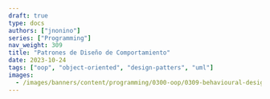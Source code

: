 ```yaml
---
draft: true
type: docs
authors: ["jnonino"]
series: ["Programming"]
nav_weight: 309
title: "Patrones de Diseño de Comportamiento"
date: 2023-10-24
tags: ["oop", "object-oriented", "design-patters", "uml"]
images:
  - /images/banners/content/programming/0300-oop/0309-behavioural-design-patterns.es.png
---
```

